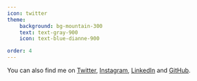 ```yaml
---
icon: twitter
theme:
    background: bg-mountain-300
    text: text-gray-900
    icon: text-blue-dianne-900

order: 4
---
```

You can also find me on [Twitter], [Instagram], [LinkedIn] and [GitHub].

[Twitter]: https://twitter.com/mhaack
[Instagram]: https://instagram.com/mhaack
[GitHub]: https://github.com/mhaack
[LinkedIn]: https://de.linkedin.com/in/markushaack
